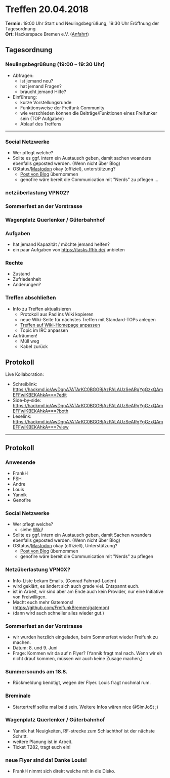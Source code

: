 # Treffen 20.04.2018

**Termin:** 19:00 Uhr Start und Neulingsbegrüßung, 19:30 Uhr Eröffnung der Tagesordnung  
**Ort:** Hackerspace Bremen e.V. ([Anfahrt](https://www.hackerspace-bremen.de/anfahrt/))

## Tagesordnung
### Neulingsbegrüßung (19:00 – 19:30 Uhr)
- Abfragen:
    - ist jemand neu?
    - hat jemand Fragen?
    - braucht jemand Hilfe?
- Einführung:
    - kurze Vorstellungsrunde
    - Funktionsweise der Freifunk Community
    - wie verschieden können die Beiträge/Funktionen eines Freifunker sein (TOP Aufgaben)
    - Ablauf des Treffens

---

### Social Netzwerke
- Wer pflegt welche?
- Sollte es ggf. intern ein Austausch geben, damit sachen woanders ebenfalls geposted werden. (Wenn nicht über Blog)
- OStatus/[Mastodon](https://chaos.social/@FreifunkBremen) okay (offiziel), unterstützung?
  - [Post von Blog](https://github.com/aurelg/feedspora) übernommen
  - genofire wäre bereit die Communication mit "Nerds" zu pflegen
...

### netzüberlastung VPN02?

### Sommerfest an der Vorstrasse

### Wagenplatz Querlenker / Güterbahnhof

### Aufgaben
- hat jemand Kapazität / möchte jemand helfen?
- ein paar Aufgaben von https://tasks.ffhb.de/ anbieten

### Rechte
- Zustand
- Zufriedenheit
- Änderungen?

### Treffen abschließen
- Info zu Treffen aktualisieren
  - Protokoll aus Pad ins Wiki kopieren
  - neue Wiki-Seite für nächstes Treffen mit Standard-TOPs anlegen
  - [Treffen auf Wiki-Homepage anpassen](Home)
  - Topic im IRC anpassen
- Aufräumen!
  - Müll weg
  - Kabel zurück


## Protokoll
Live Kollaboration:
- Schreiblink: https://hackmd.io/AwDgnA7ATArKC0BGGBjAzPALAUzSeARgYgGzxQAmEFFwiKBEKAhkA===?edit
- Side-by-side: https://hackmd.io/AwDgnA7ATArKC0BGGBjAzPALAUzSeARgYgGzxQAmEFFwiKBEKAhkA===?both
- Leselink: https://hackmd.io/AwDgnA7ATArKC0BGGBjAzPALAUzSeARgYgGzxQAmEFFwiKBEKAhkA===?view

---

## Protokoll
### Anwesende
- FrankH
- FSH
- Andre
- Louis
- Yannik
- Genofire

### Social Netzwerke
- Wer pflegt welche?
  - siehe [Wiki](https://wiki.ffhb.de/Infrastruktur/Ansprechpartner#social-media)!
- Sollte es ggf. intern ein Austausch geben, damit Sachen woanders ebenfalls geposted werden. (Wenn nicht über Blog) 
- OStatus/[Mastodon](https://chaos.social/@FreifunkBremen) okay (offiziell), Unterstützung?
  - [Post von Blog](https://github.com/aurelg/feedspora) übernommen
  - genofire wäre bereit die Communication mit "Nerds" zu pflegen

### Netzüberlastung VPN0X?
- Info-Liste bekam Emails. (Conrad Fahrrad-Laden)
- wird geklärt, es ändert sich auch grade viel. Entspannt euch.
- ist in Arbeit, wir sind aber am Ende auch kein Provider, nur eine Initiative von Freiwilligen. 
- Macht euch mehr Gatemons! (https://github.com/FreifunkBremen/gatemon) 
- (dann wird auch schneller alles wieder gut.)

### Sommerfest an der Vorstrasse
- wir wurden herzlich eingeladen, beim Sommerfest wieder Freifunk zu machen.
- Datum: 8. und 9. Juni
- Frage: Kommen wir da auf n Flyer? (Yannik fragt mal nach. Wenn wir eh nicht drauf kommen, müssen wir auch keine Zusage machen,)

### Summersounds am 18.8. 
- Rückmeldung benötigt, wegen der Flyer. Louis fragt nochmal rum. 

### Breminale
- Startertreff sollte mal bald sein. Weitere Infos wären nice @SimJoSt ;)

### Wagenplatz Querlenker / Güterbahnhof
- Yannik hat Neuigkeiten, RF-strecke zum Schlachthof ist der nächste Schritt. 
- weitere Planung ist in Arbeit.
- Ticket T282, tragt euch ein!

### neue Flyer sind da! Danke Louis!
- FrankH nimmt sich direkt welche mit in die Disko.
